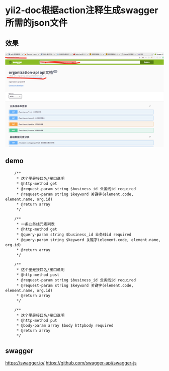 yii2-doc根据action注释生成swagger所需的json文件
===================================================

效果
---------------------------------------------------
![出错了，图片找不到](demo.jpg)


demo
---------------------------------------------------
```
    /**
     * 这个里是接口名/接口说明
     * @http-method get
     * @request-param string $business_id 业务线id required
     * @request-param string $keyword 关键字(element.code, element.name, org.id)
     * @return array
     */
```
```
    /**
     * 一条业务线元素列表
     * @http-method get
     * @query-param string $business_id 业务线id required
     * @query-param string $keyword 关键字(element.code, element.name, org.id)
     * @return array
     */
```
```
    /**
     * 这个里是接口名/接口说明
     * @http-method post
     * @request-param string $business_id 业务线id required
     * @request-param string $keyword 关键字(element.code, element.name, org.id)
     * @return array
     */
```
```
    /**
     * 这个里是接口名/接口说明
     * @http-method put
     * @body-param array $body httpbody required
     * @return array
     */
```
swagger
---------------------------------------------------

https://swagger.io/
https://github.com/swagger-api/swagger-js